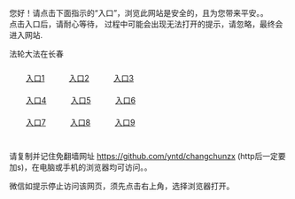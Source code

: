 您好！请点击下面指示的“入口”，浏览此网站是安全的，且为您带来平安。。 <br/>
点击入口后，请耐心等待， 过程中可能会出现无法打开的提示，请忽略，最终会进入网站. </br>

法轮大法在长春<br/>
<div style="padding:10px"><a style="margin:20px" target="_blank" href="https://d10wu4yjrebsyh.cloudfront.net/2Qpsp?yshhbags" id="ccLink1" rel="nofollow">入口1</a> <a target="_blank" style="margin:20px" href="https://d1pxahq8v3k0ij.cloudfront.net/2Qpsp?wviulupg" id="ccLink2" rel="nofollow">入口2</a> <a style="margin:20px" target="_blank" href="https://d2q1m6yfaawo1m.cloudfront.net/2Qpsp?pflchcdm" id="ccLink3" rel="nofollow">入口3</a></div>

<div style="padding:10px" ><a style="margin:20px" target="_blank" href="https://d10wu4yjrebsyh.cloudfront.net/2Qpsp?yshhbags" id="ccLink4" rel="nofollow">入口4</a> <a style="margin:20px" href="https://d1pxahq8v3k0ij.cloudfront.net/2Qpsp?wviulupg" target="_blank" id="ccLink5" rel="nofollow">入口5</a> <a style="margin:20px" href="https://d2q1m6yfaawo1m.cloudfront.net/2Qpsp?pflchcdm" target="_blank" id="ccLink6" rel="nofollow">入口6</a></div>

<div style="padding:10px"><a style="margin:20px" target="_blank" href="https://d10wu4yjrebsyh.cloudfront.net/2Qpsp?yshhbags" id="ccLink7" rel="nofollow">入口7</a> <a style="margin:20px" href="https://d1pxahq8v3k0ij.cloudfront.net/2Qpsp?wviulupg" target="_blank" id="ccLink8" rel="nofollow">入口8</a> <a style="margin:20px" target="_blank" href="https://d2q1m6yfaawo1m.cloudfront.net/2Qpsp?pflchcdm" id="ccLink9" rel="nofollow">入口9</a></div>

<br/>



请复制并记住免翻墙网址 https://github.com/yntd/changchunzx (http后一定要加s)，在电脑或手机的浏览器均可访问。。<br/>

微信如提示停止访问该网页，须先点击右上角，选择浏览器打开。
